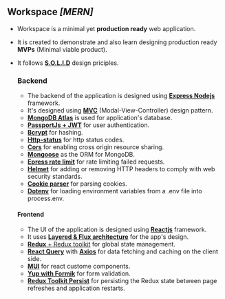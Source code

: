 ## Workspace *[MERN]*
* Workspace is a minimal yet **production ready** web application.
* It is created to demonstrate and also learn designing production ready **MVPs** (Minimal viable product).
* It follows [**S.O.L.I.D**](https://www.freecodecamp.org/news/solid-design-principles-in-software-development/) design priciples.

  ### Backend
  * The backend of the application is designed using [**Express Nodejs**](https://expressjs.com/) framework.
  * It's designed using [**MVC**](https://blog.logrocket.com/building-structuring-node-js-mvc-application/) (Modal-View-Controller) design pattern.
  * [**MongoDB Atlas**](https://www.mongodb.com/docs/atlas/) is used for application's database.
  * [**PassportJs + JWT**](https://www.passportjs.org/) for user authentication.
  * [**Bcrypt**](https://github.com/kelektiv/node.bcrypt.js#readme) for hashing.
  * [**Http-status**](https://github.com/adaltas/node-http-status/#readme) for http status codes.
  * [**Cors**](https://github.com/expressjs/cors#readme) for enabling cross origin resource sharing.
  * [**Mongoose**](https://mongoosejs.com/docs/documents.html) as the ORM for MongoDB.
  * [**Epress rate limit**](https://express-rate-limit.mintlify.app/overview) for rate limiting failed requests.
  * [**Helmet**](https://blog.logrocket.com/using-helmet-node-js-secure-application/) for adding or removing HTTP headers to comply with web security standards.
  * [**Cookie parser**](https://github.com/expressjs/cookie-parser#readme) for parsing cookies.
  * [**Dotenv**](https://github.com/motdotla/dotenv#readme) for loading environment variables from a .env file into process.env.

  #### Frontend
  * The UI of the application is designed using [**Reactjs**](https://react.dev/learn) framework.
  * It uses [**Layered & Flux architecture**](https://www.bacancytechnology.com/blog/react-architecture-patterns-and-best-practices) for the app's design.
  * [**Redux** + Redux toolkit](https://redux-toolkit.js.org/introduction/getting-started) for global state management.
  * [**React Query**](https://tanstack.com/query/latest/docs/framework/react/overview) with [**Axios**](https://axios-http.com/docs/intro) for data fetching and caching on the client side.
  * [**MUI**](https://mui.com/) for react custome components.
  * [**Yup with Formik**](https://formik.org/docs/guides/validation) for form validation.
  * [**Redux Toolkit Persist**](https://redux-toolkit.js.org/rtk-query/usage/persistence-and-rehydration) for persisting the Redux state between page refreshes and application restarts.

